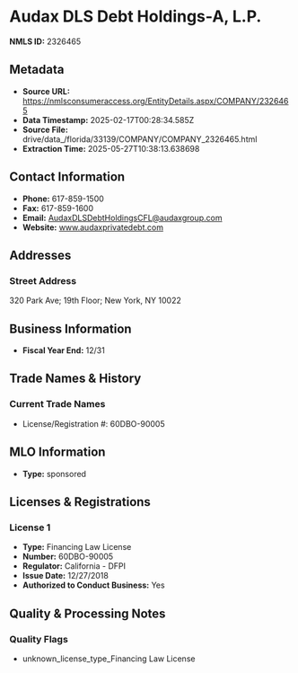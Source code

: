 # Audax DLS Debt Holdings-A, L.P.

**NMLS ID:** 2326465

## Metadata
- **Source URL:** https://nmlsconsumeraccess.org/EntityDetails.aspx/COMPANY/2326465
- **Data Timestamp:** 2025-02-17T00:28:34.585Z
- **Source File:** drive/data_/florida/33139/COMPANY/COMPANY_2326465.html
- **Extraction Time:** 2025-05-27T10:38:13.638698

## Contact Information
- **Phone:** 617-859-1500
- **Fax:** 617-859-1600
- **Email:** AudaxDLSDebtHoldingsCFL@audaxgroup.com
- **Website:** www.audaxprivatedebt.com

## Addresses
### Street Address
320 Park Ave; 19th Floor; New York, NY 10022

## Business Information
- **Fiscal Year End:** 12/31

## Trade Names & History
### Current Trade Names
- License/Registration #: 60DBO-90005

## MLO Information
- **Type:** sponsored

## Licenses & Registrations

### License 1
- **Type:** Financing Law License
- **Number:** 60DBO-90005
- **Regulator:** California - DFPI
- **Issue Date:** 12/27/2018
- **Authorized to Conduct Business:** Yes

## Quality & Processing Notes
### Quality Flags
- unknown_license_type_Financing Law License
